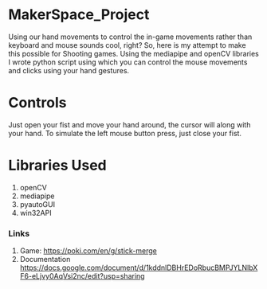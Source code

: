 # MakerSpace_Project
Using our hand movements to control the in-game movements rather than keyboard and mouse sounds cool, right?
So, here is my attempt to make this possible for Shooting games.
Using the mediapipe and openCV libraries I wrote python script using which you can control the mouse movements and clicks using your hand gestures.

# Controls
Just open your fist and move your hand around, the cursor will along with your hand. To simulate the left mouse button press, just close your fist.

# Libraries Used
1. openCV
2. mediapipe
3. pyautoGUI
4. win32API

### Links
1. Game: https://poki.com/en/g/stick-merge
2. Documentation https://docs.google.com/document/d/1kddnlDBHrEDoRbucBMPJYLNlbXF6-eLjvy0AqVsi2nc/edit?usp=sharing
